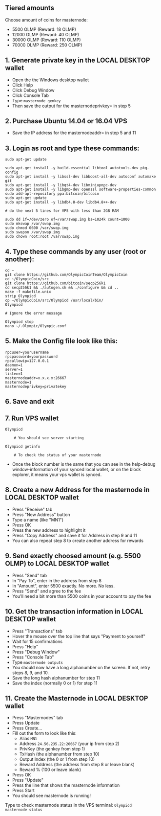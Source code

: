 ## Tiered amounts

Choose amount of coins for masternode:
- 5500 OLMP (Reward: 18 OLMP)
- 12000 OLMP (Reward: 40 OLMP)
- 30000 OLMP (Reward: 110 OLMP)
- 70000 OLMP (Reward: 250 OLMP)

## 1. Generate private key in the LOCAL DESKTOP wallet

- Open the the Windows desktop wallet
- Click Help
- Click Debug Window
- Click Console Tab
- Type <code>masternode genkey</code>
- Then save the output for the masternodeprivkey= in step 5

## 2. Purchase Ubuntu 14.04 or 16.04 VPS 

- Save the IP address for the masternodeaddr= in step 5 and 11

## 3. Login as root and type these commands:

	sudo apt-get update

	sudo apt-get install -y build-essential libtool autotools-dev pkg-config
	sudo apt-get install -y libssl-dev libboost-all-dev autoconf automake git
	sudo apt-get install -y libqt4-dev libminiupnpc-dev
	sudo apt-get install -y libgmp-dev openssl software-properties-common
	sudo add-apt-repository ppa:bitcoin/bitcoin
	sudo apt-get update
	sudo apt-get install -y libdb4.8-dev libdb4.8++-dev

	# do the next 5 lines for VPS with less than 2GB RAM
	
	sudo dd if=/dev/zero of=/var/swap.img bs=1024k count=1000
	sudo mkswap /var/swap.img
	sudo chmod 0600 /var/swap.img
	sudo swapon /var/swap.img
	sudo chown root:root /var/swap.img

## 4. Type these commands by any user (root or another):

	cd ~
	git clone https://github.com/OlympicCoinTeam/OlympicCoin
	cd ~/OlympicCoin/src
	git clone https://github.com/bitcoin/secp256k1
	cd secp256k1 && ./autogen.sh && ./configure && cd ..
	make -f makefile.unix
	strip Olympicd
	cp ~/OlympicCoin/src/Olympicd /usr/local/bin/
	Olympicd
	
	# Ignore the error message
	
	Olympicd stop
	nano ~/.Olympic/Olympic.conf

## 5. Make the Config file look like this:

	rpcuser=yourusername
	rpcpassword=yourpassword
	rpcallowip=127.0.0.1
	daemon=1
	server=1
	listen=1
	masternodeaddr=x.x.x.x:26667
	masternode=1
	masternodeprivkey=privatekey
	
## 6. Save and exit

## 7. Run VPS wallet

	Olympicd

		# You should see server starting
	
	Olympicd getinfo
		
		# To check the status of your masternode

- Once the block number is the same that you can see in the help-debug window-information of your synced local wallet, or on the block explorer, it means your vps wallet is synced.

## 8. Create a new Address for the masternode in LOCAL DESKTOP wallet

- Press "Receive" tab
- Press "New Address" button
- Type a name (like "MN1")
- Press OK
- Press the new address to highlight it
- Press "Copy Address" and save it for Address in step 9 and 11
- You can also repeat step 8 to create another address for rewards

## 9. Send exactly choosed amount (e.g. 5500 OLMP) to LOCAL DESKTOP wallet

- Press "Send" tab
- In "Pay To", enter in the address from step 8
- In "Amount", enter 5500 exactly. No more. No less.
- Press "Send" and agree to the fee
- You'll need a bit more than 5500 coins in your account to pay the fee

## 10. Get the transaction information in LOCAL DESKTOP wallet

- Press "Transactions" tab
- Hover the mouse over the top line that says "Payment to yourself"
- Wait for 15 confirmations
- Press "Help"
- Press "Debug Window"
- Press "Console Tab"
- Type <code>masternode outputs</code>
- You should now have a long alphanumber on the screen. If not, retry steps 8, 9, and 10.
- Save the long hash alphanumber for step 11
- Save the index (normally 0 or 1) for step 11

## 11. Create the Masternode in LOCAL DESKTOP wallet

- Press "Masternodes" tab
- Press Update
- Press Create...
- Fill out the form to look like this:
	+ Alias <code>MN1</code>
	+ Address <code>24.56.235.22:26667</code> (your ip from step 2)
	+ PrivKey (the genkey from step 1)
	+ TxHash (the alphanumber from step 10)
	+ Output Index (the 0 or 1 from step 10)
	+ Reward Address (the address from step 8 or leave blank)
	+ Reward % (100 or leave blank)
- Press OK
- Press "Update"
- Press the line that shows the masternode information
- Press Start
- You should see masternode is running!

Type to check masternode status in the VPS terminal: 
<code>Olympicd masternode status</code>
